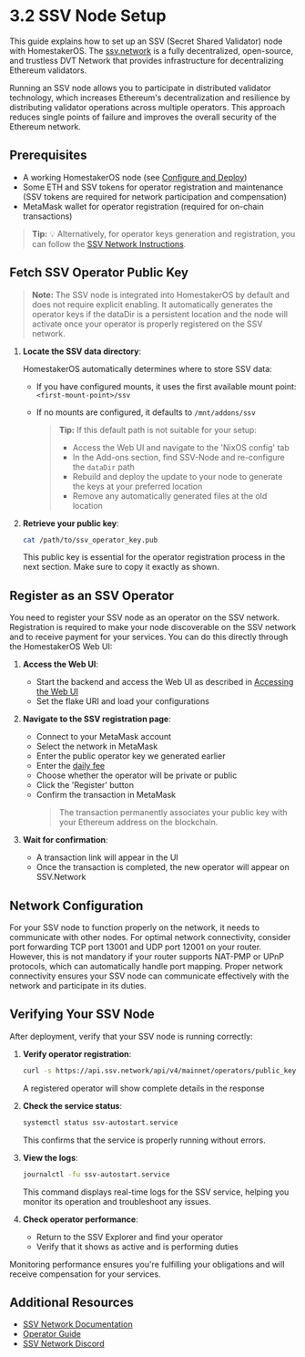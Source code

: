 # 3.2 SSV Node Setup

This guide explains how to set up an SSV (Secret Shared Validator) node with HomestakerOS.
The [ssv.network](https://ssv.network/overview/) is a fully decentralized, open-source, and trustless DVT Network that provides infrastructure for decentralizing Ethereum validators.

Running an SSV node allows you to participate in distributed validator technology, which increases Ethereum's decentralization and resilience by distributing validator operations across multiple operators. This approach reduces single points of failure and improves the overall security of the Ethereum network.

## Prerequisites

- A working HomestakerOS node (see [Configure and Deploy](2.3-configure_deploy.md))
- Some ETH and SSV tokens for operator registration and maintenance (SSV tokens are required for network participation and compensation)
- MetaMask wallet for operator registration (required for on-chain transactions)

> **Tip:** 💡 Alternatively, for operator keys generation and registration, you can follow the [SSV Network Instructions](https://ssv-network.gitbook.io/guides/operator/registering-an-operator).

## Fetch SSV Operator Public Key

> **Note:** The SSV node is integrated into HomestakerOS by default and does not require explicit enabling. It automatically generates the operator keys if the dataDir is a persistent location and the node will activate once your operator is properly registered on the SSV network.

1. **Locate the SSV data directory**:

   HomestakerOS automatically determines where to store SSV data:
   - If you have configured mounts, it uses the first available mount point: `<first-mount-point>/ssv`
   - If no mounts are configured, it defaults to `/mnt/addons/ssv`

     > **Tip:** If this default path is not suitable for your setup:
     > - Access the Web UI and navigate to the 'NixOS config' tab
     > - In the Add-ons section, find SSV-Node and re-configure the `dataDir` path
     > - Rebuild and deploy the update to your node to generate the keys at your preferred location
     > - Remove any automatically generated files at the old location

2. **Retrieve your public key**:

   ```bash
   cat /path/to/ssv_operator_key.pub
   ```

   This public key is essential for the operator registration process in the next section. Make sure to copy it exactly as shown.

## Register as an SSV Operator

You need to register your SSV node as an operator on the SSV network.
Registration is required to make your node discoverable on the SSV network and to receive payment for your services.
You can do this directly through the HomestakerOS Web UI:

1. **Access the Web UI**:
   - Start the backend and access the Web UI as described in [Accessing the Web UI](2.2-accessing_webui.md)
   - Set the flake URI and load your configurations

2. **Navigate to the SSV registration page**:
   - Connect to your MetaMask account
   - Select the network in MetaMask
   - Enter the public operator key we generated earlier
   - Enter the [daily fee](https://docs.ssv.network/learn/protocol-overview/tokenomics/fees/)
   - Choose whether the operator will be private or public
   - Click the 'Register' button
   - Confirm the transaction in MetaMask
        > The transaction permanently associates your public key with your Ethereum address on the blockchain.

3. **Wait for confirmation**:
   - A transaction link will appear in the UI
   - Once the transaction is completed, the new operator will appear on SSV.Network

## Network Configuration

For your SSV node to function properly on the network, it needs to communicate with other nodes. For optimal network connectivity, consider port forwarding TCP port 13001 and UDP port 12001 on your router. However, this is not mandatory if your router supports NAT-PMP or UPnP protocols, which can automatically handle port mapping. Proper network connectivity ensures your SSV node can communicate effectively with the network and participate in its duties.

## Verifying Your SSV Node

After deployment, verify that your SSV node is running correctly:

1. **Verify operator registration**:

   ```bash
   curl -s https://api.ssv.network/api/v4/mainnet/operators/public_key/<your_public_key>
   ```

   A registered operator will show complete details in the response

2. **Check the service status**:

   ```bash
   systemctl status ssv-autostart.service
   ```

   This confirms that the service is properly running without errors.

3. **View the logs**:

   ```bash
   journalctl -fu ssv-autostart.service
   ```

   This command displays real-time logs for the SSV service, helping you monitor its operation and troubleshoot any issues.

4. **Check operator performance**:
   - Return to the SSV Explorer and find your operator
   - Verify that it shows as active and is performing duties

Monitoring performance ensures you're fulfilling your obligations and will receive compensation for your services.

## Additional Resources

- [SSV Network Documentation](https://ssv.network/documentation/)
- [Operator Guide](https://ssv-network.gitbook.io/guides/operator)
- [SSV Network Discord](https://discord.gg/invite/ssvnetwork)
